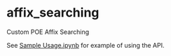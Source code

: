# affix_searching
Custom POE Affix Searching

See [Sample Usage.ipynb](Sample_Usage.ipynb) for example of using the API.
